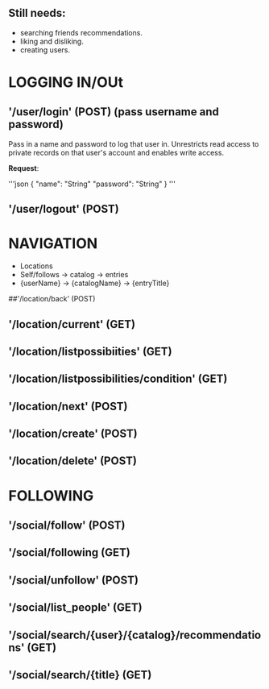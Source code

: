 
## Still needs:
- searching friends recommendations.
- liking and disliking.
- creating users.

# LOGGING IN/OUt
## '/user/login' (POST) (pass username and password)

Pass in a name and password to log that user in. Unrestricts read access to private records on that user's account and enables write access.

**Request**:

'''json
{
  "name": "String"
  "password": "String"
}
'''

## '/user/logout' (POST)


# NAVIGATION
  - Locations
  - Self/follows -> catalog -> entries 
  - {userName} -> {catalogName} -> {entryTitle}

##'/location/back' (POST)
## '/location/current' (GET)
## '/location/listpossibiities' (GET)
## '/location/listpossibilities/condition' (GET)
## '/location/next' (POST)
## '/location/create' (POST)
## '/location/delete' (POST)

# FOLLOWING
## '/social/follow' (POST)
## '/social/following (GET)
## '/social/unfollow' (POST)
## '/social/list_people' (GET)

## '/social/search/{user}/{catalog}/recommendations' (GET)
## '/social/search/{title} (GET)
